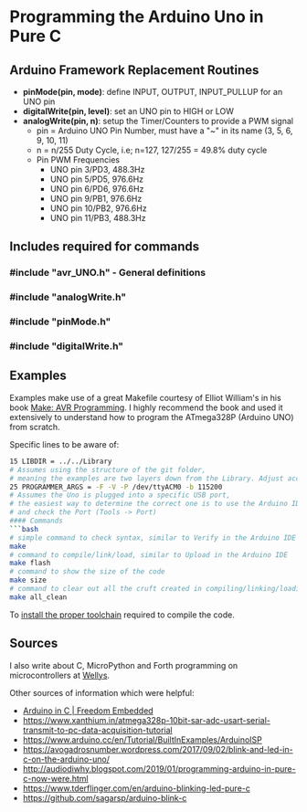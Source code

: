# Programming the Arduino Uno in Pure C
## Arduino Framework Replacement Routines
* **pinMode(pin, mode)**: define INPUT, OUTPUT, INPUT_PULLUP for an UNO pin
* **digitalWrite(pin, level)**: set an UNO pin to HIGH or LOW
* **analogWrite(pin, n)**: setup the Timer/Counters to provide a PWM signal
	* pin = Arduino UNO Pin Number, must have a "\~" in its name (3, 5, 6, 9, 10, 11)
	* n = n/255 Duty Cycle, i.e; n=127, 127/255 = 49.8% duty cycle
	* Pin PWM Frequencies
		* UNO pin 3/PD3, 488.3Hz
		* UNO pin 5/PD5, 976.6Hz
		* UNO pin 6/PD6, 976.6Hz
		* UNO pin 9/PB1, 976.6Hz
		* UNO pin 10/PB2, 976.6Hz
		* UNO pin 11/PB3, 488.3Hz

## Includes required for commands
### #include "avr_UNO.h" - General definitions
### #include "analogWrite.h" 
### #include "pinMode.h"
### #include "digitalWrite.h"

## Examples 
Examples make use of a great Makefile courtesy of Elliot William's in his book [Make: AVR Programming](https://www.oreilly.com/library/view/make-avr-programming/9781449356484/). I highly recommend the book and used it extensively to understand how to program the ATmega328P (Arduino UNO) from scratch.

Specific lines to be aware of:
```bash
15 LIBDIR = ../../Library
# Assumes using the structure of the git folder, 
# meaning the examples are two layers down from the Library. Adjust accordingly.
25 PROGRAMMER_ARGS = -F -V -P /dev/ttyACM0 -b 115200	
# Assumes the Uno is plugged into a specific USB port, 
# the easiest way to determine the correct one is to use the Arduino IDE 
# and check the Port (Tools -> Port)
#### Commands
```bash
# simple command to check syntax, similar to Verify in the Arduino IDE
make
# command to compile/link/load, similar to Upload in the Arduino IDE
make flash
# command to show the size of the code
make size
# command to clear out all the cruft created in compiling/linking/loading
make all_clean
```


To [install the proper toolchain](https://wellys.com/posts/avr_c_setup/) required to compile the code.

## Sources
I also write about C, MicroPython and Forth programming on microcontrollers at [Wellys](https://wellys.com).

Other sources of information which were helpful:
* [Arduino in C | Freedom Embedded](https://balau82.wordpress.com/arduino-in-c/)
* https://www.xanthium.in/atmega328p-10bit-sar-adc-usart-serial-transmit-to-pc-data-acquisition-tutorial
* https://www.arduino.cc/en/Tutorial/BuiltInExamples/ArduinoISP
* https://avogadrosnumber.wordpress.com/2017/09/02/blink-and-led-in-c-on-the-arduino-uno/
* http://audiodiwhy.blogspot.com/2019/01/programming-arduino-in-pure-c-now-were.html
* https://www.tderflinger.com/en/arduino-blinking-led-pure-c
* https://github.com/sagarsp/arduino-blink-c
